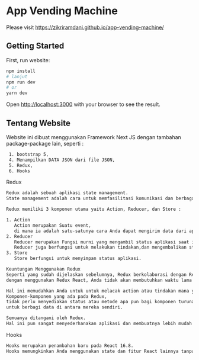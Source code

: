 # App Vending Machine

Please visit <https://zikriramdani.github.io/app-vending-machine/>

## Getting Started

First, run website:

```bash
npm install
# lanjut
npm run dev
# or
yarn dev
```

Open [http://localhost:3000](http://localhost:3000) with your browser to see the result.

## Tentang Website

Website ini dibuat menggunakan Framework Next JS dengan tambahan package-package lain, seperti :

```bash
 1. bootstrap 5,
 4. Menampilkan DATA JSON dari file JSON,
 5. Redux,
 6. Hooks
```

Redux

```bash
Redux adalah sebuah aplikasi state management.
State management adalah cara untuk memfasilitasi komunikasi dan berbagai data lintas komponen.

Redux memiliki 3 komponen utama yaitu Action, Reducer, dan Store :

1. Action
   Action merupakan Suatu event,
   di mana ia adalah satu-satunya cara Anda dapat mengirim data dari aplikasi Anda ke Redux Store.
2. Reducer
   Reducer merupakan Fungsi murni yang mengambil status aplikasi saat ini.
   Reducer juga berfungsi untuk melakukan tindakan,dan mengembalikan status baru (new state).
3. Store
   Store berfungsi untuk menyimpan status aplikasi.

Keuntungan Menggunakan Redux
Seperti yang sudah dijelaskan sebelumnya, Redux berkolaborasi dengan React,
dengan menggunakan Redux React, Anda tidak akan membutuhkan waktu lama untuk meningkatkan state.

Hal ini memudahkan Anda untuk untuk melacak action atau tindakan mana yang menyebabkan perubahan.
Komponen-komponen yang ada pada Redux,
tidak perlu menyediakan status atau metode apa pun bagi komponen turunannya
untuk berbagi data di antara mereka sendiri.

Semuanya ditangani oleh Redux.
Hal ini pun sangat menyederhanakan aplikasi dan membuatnya lebih mudah untuk dipelihara.

```

Hooks

```bash
Hooks merupakan penambahan baru pada React 16.8.
Hooks memungkinkan Anda menggunakan state dan fitur React lainnya tanpa membuat sebuah kelas.
```
